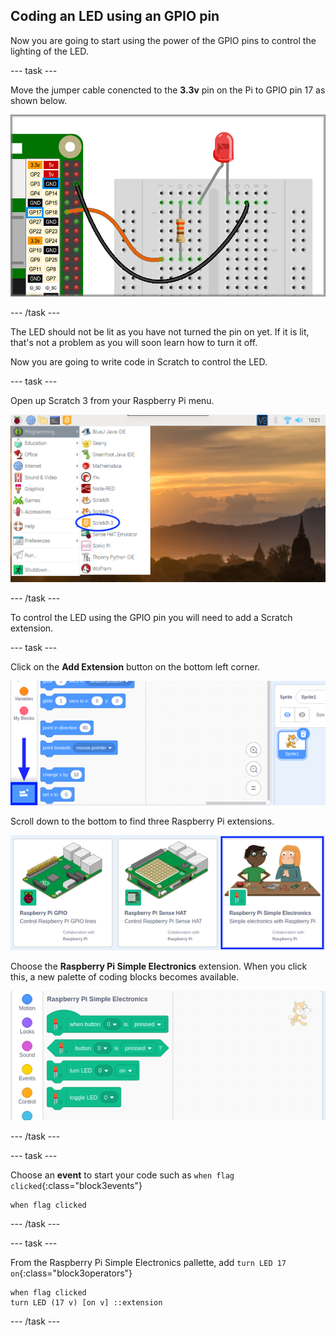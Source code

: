 ## Coding an LED using an GPIO pin

Now you are going to start using the power of the GPIO pins to control the lighting of the LED. 

--- task ---

Move the jumper cable conencted to the **3.3v** pin on the Pi to GPIO pin 17 as shown below.

![Move cable to GPIO pin 17](images/codeLED_LEDgpio17.png)

--- /task ---

The LED should not be lit as you have not turned the pin on yet. If it is lit, that's not a problem as you will soon learn how to turn it off.

Now you are going to write code in Scratch to control the LED.

--- task ---

Open up Scratch 3 from your Raspberry Pi menu.

![Open Scratch 3](images/codeLED_openScratch3.png)

--- /task ---

To control the LED using the GPIO pin you will need to add a Scratch extension.

--- task ---

Click on the **Add Extension** button on the bottom left corner.

![Add Extension button](images/codeLED_addExtensionButton.png)

Scroll down to the bottom to find three Raspberry Pi extensions.

![Pi extensions](images/codeLED_PiExtensions.png)

Choose the **Raspberry Pi Simple Electronics** extension. When you click this, a new palette of coding blocks becomes available.

![Simple Electronics coding palette](images/codeLED_simpleElectronicsPalette.png)

--- /task ---

--- task ---

Choose an **event** to start your code such as `when flag clicked`{:class="block3events"}

```blocks3
when flag clicked
```

--- /task ---

--- task ---

From the Raspberry Pi Simple Electronics pallette, add `turn LED 17 on`{:class="block3operators"}

```blocks3
when flag clicked
turn LED (17 v) [on v] ::extension
```

--- /task ---